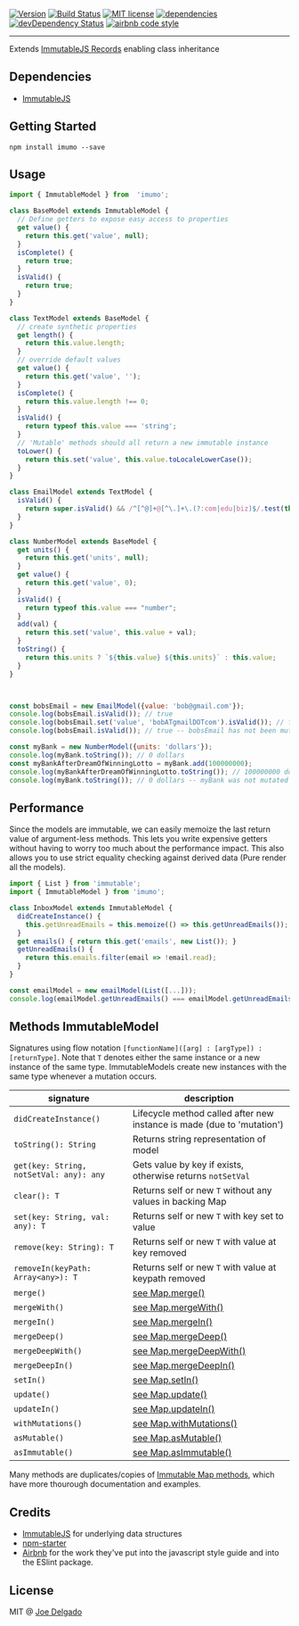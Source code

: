 [![Version](https://img.shields.io/npm/v/imumo.svg)](https://www.npmjs.com/package/imumo)
[![Build Status](https://travis-ci.org/joon-io/imumo.svg?branch=master)](https://travis-ci.org/joon-io/imumo)
[![MIT license](https://img.shields.io/badge/license-MIT-brightgreen.svg)](https://github.com/joon-io/imumo/blob/master/LICENSE)
[![dependencies](https://david-dm.org/joon-io/imumo.svg)](https://david-dm.org/joon-io/imumo)
[![devDependency Status](https://david-dm.org/joon-io/imumo/dev-status.svg)](https://david-dm.org/joon-io/imumo#info=devDependencies)
[![airbnb code style](https://img.shields.io/badge/code%20style-airbnb-fd5c63.svg)](https://github.com/airbnb/javascript)

---
Extends [ImmutableJS Records](http://facebook.github.io/immutable-js/docs/#/Record) enabling class inheritance

## Dependencies
- [ImmutableJS](https://github.com/facebook/immutable-js)

## Getting Started
```shell
npm install imumo --save
```

## Usage
```javascript
import { ImmutableModel } from  'imumo';

class BaseModel extends ImmutableModel {
  // Define getters to expose easy access to properties
  get value() {
    return this.get('value', null);
  }
  isComplete() {
    return true;
  }
  isValid() {
    return true;
  }
}

class TextModel extends BaseModel {
  // create synthetic properties
  get length() {
    return this.value.length;
  }
  // override default values
  get value() {
    return this.get('value', '');
  }
  isComplete() {
    return this.value.length !== 0;
  }
  isValid() {
    return typeof this.value === 'string';
  }
  // 'Mutable' methods should all return a new immutable instance
  toLower() {
    return this.set('value', this.value.toLocaleLowerCase());
  }
}

class EmailModel extends TextModel {
  isValid() {
    return super.isValid() && /^[^@]+@[^\.]+\.(?:com|edu|biz)$/.test(this.value);
  }
}

class NumberModel extends BaseModel {
  get units() {
    return this.get('units', null);
  }
  get value() {
    return this.get('value', 0);
  }
  isValid() {
    return typeof this.value === "number";
  }
  add(val) {
    return this.set('value', this.value + val);
  }
  toString() {
    return this.units ? `${this.value} ${this.units}` : this.value;
  }
}



const bobsEmail = new EmailModel({value: 'bob@gmail.com'});
console.log(bobsEmail.isValid()); // true
console.log(bobsEmail.set('value', 'bobATgmailDOTcom').isValid()); // false
console.log(bobsEmail.isValid()); // true -- bobsEmail has not been mutated

const myBank = new NumberModel({units: 'dollars'});
console.log(myBank.toString()); // 0 dollars
const myBankAfterDreamOfWinningLotto = myBank.add(100000000);
console.log(myBankAfterDreamOfWinningLotto.toString()); // 100000000 dollars
console.log(myBank.toString()); // 0 dollars -- myBank was not mutated :(

```

## Performance
Since the models are immutable, we can easily memoize the last return value of argument-less methods. This lets you write expensive getters without having to worry too much about the performance impact. This also allows you to use strict equality checking against derived data (Pure render all the models).
```javascript
import { List } from 'immutable';
import { ImmutableModel } from 'imumo';

class InboxModel extends ImmutableModel {
  didCreateInstance() {
    this.getUnreadEmails = this.memoize(() => this.getUnreadEmails());
  }
  get emails() { return this.get('emails', new List()); }
  getUnreadEmails() {
    return this.emails.filter(email => !email.read);
  }
}

const emailModel = new emailModel(List([...]));
console.log(emailModel.getUnreadEmails() === emailModel.getUnreadEmails()); // true
```

## Methods ImmutableModel
Signatures using flow notation `[functionName]([arg] : [argType]) : [returnType]`. Note that `T` denotes either the same instance or a new instance of the same type. ImmutableModels create new instances with the same type whenever a mutation occurs.

| signature | description |
| --------- | ----------- |
| `didCreateInstance()` | Lifecycle method called after new instance is made (due to 'mutation') |
| `toString(): String` | Returns string representation of model |
| `get(key: String, notSetVal: any): any` | Gets value by key if exists, otherwise returns `notSetVal` |
| `clear(): T` | Returns self or new `T` without any values in backing Map |
| `set(key: String, val: any): T` | Returns self or new `T` with key set to value |
| `remove(key: String): T` | Returns self or new `T` with value at key removed |
| `removeIn(keyPath: Array<any>): T` | Returns self or new `T` with value at keypath removed |
| `merge()` | [see Map.merge()](http://facebook.github.io/immutable-js/docs/#/Map/merge) |
| `mergeWith()` | [see Map.mergeWith()](http://facebook.github.io/immutable-js/docs/#/Map/mergeWith) |
| `mergeIn()` | [see Map.mergeIn()](http://facebook.github.io/immutable-js/docs/#/Map/mergeIn) |
| `mergeDeep()` | [see Map.mergeDeep()](http://facebook.github.io/immutable-js/docs/#/Map/mergeDeep) |
| `mergeDeepWith()` | [see Map.mergeDeepWith()](http://facebook.github.io/immutable-js/docs/#/Map/mergeDeepWith) |
| `mergeDeepIn()` | [see Map.mergeDeepIn()](http://facebook.github.io/immutable-js/docs/#/Map/mergeDeepIn) |
| `setIn()` | [see Map.setIn()](http://facebook.github.io/immutable-js/docs/#/Map/setIn) |
| `update()` | [see Map.update()](http://facebook.github.io/immutable-js/docs/#/Map/update) |
| `updateIn()` | [see Map.updateIn()](http://facebook.github.io/immutable-js/docs/#/Map/updateIn) |
| `withMutations()` | [see Map.withMutations()](http://facebook.github.io/immutable-js/docs/#/Map/withMutations) |
| `asMutable()` | [see Map.asMutable()](http://facebook.github.io/immutable-js/docs/#/Map/asMutable) |
| `asImmutable()` | [see Map.asImmutable()](http://facebook.github.io/immutable-js/docs/#/Map/asImmutable) |

Many methods are duplicates/copies of [Immutable Map methods](http://facebook.github.io/immutable-js/docs/#/Map), which have more thourough documentation and examples.

## Credits

- [ImmutableJS](https://github.com/facebook/immutable-js) for underlying data structures
- [npm-starter](https://github.com/deiucanta/npm-starter)
- [Airbnb](http://airbnb.com) for the work they've put into the javascript style guide and into the ESlint package.

## License

MIT @ [Joe Delgado](https://twitter.com/soy_chupacabra)
